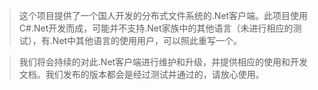 > 这个项目提供了一个国人开发的分布式文件系统的.Net客户端。此项目使用C#.Net开发而成，可能并不支持.Net家族中的其他语言（未进行相应的测试），有.Net中其他语言的使用用户，可以照此重写一个。

> 我们将会持续的对此.Net客户端进行维护和升级，并提供相应的使用和开发文档。我们发布的版本都会是经过测试并通过的，请放心使用。